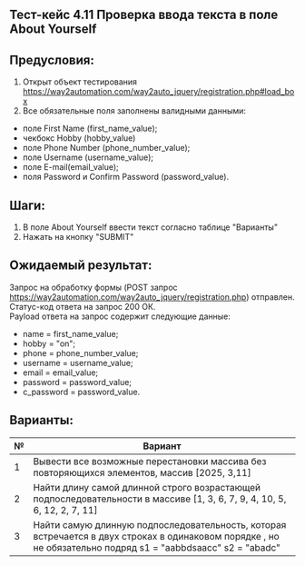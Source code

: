 ## Тест-кейс 4.11 Проверка ввода текста в поле About Yourself

## Предусловия:
1. Открыт объект тестирования
https://way2automation.com/way2auto_jquery/registration.php#load_box
2. Все обязательные поля заполнены валидными данными:
 - поле First Name (first_name_value);
 - чекбокс Hobby (hobby_value)
 - поле Phone Number (phone_number_value);
 - поле Username (username_value);
 - поле E-mail(email_value);
 - поля Password и Confirm Password (password_value).

## Шаги:
1. В поле About Yourself ввести текст согласно таблице "Варианты"
2. Нажать на кнопку "SUBMIT"

## Ожидаемый результат:
Запрос на обработку формы (POST запрос https://way2automation.com/way2auto_jquery/registration.php) отправлен.  
Статус-код ответа на запрос 200 ОК.  
Payload ответа на запрос содержит следующие данные:
 - name = first_name_value;
 - hobby = "on";
 - phone = phone_number_value;
 - username = username_value;
 - email = email_value;
 - password = password_value;
 - c_password = password_value.


## Варианты:
| № | Вариант                                                                                                                                                      |
|---|--------------------------------------------------------------------------------------------------------------------------------------------------------------|
| 1 | Вывести все возможные перестановки массива без повторяющихся элементов, массив [2025, 3,11]                                                                  |
| 2 | Найти длину самой длинной строго возрастающей подпоследовательности в массиве [1, 3, 6, 7, 9, 4, 10, 5, 6, 12, 2, 7, 11]                                     |
| 3 | Найти самую длинную подпоследовательность, которая встречается в двух строках в одинаковом порядке , но не обязательно подряд s1 = "aabbdsaacc" s2 = "abadc" |









